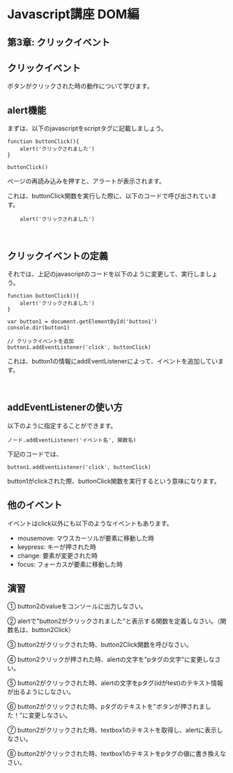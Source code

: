 # Javascript講座 DOM編

## 第3章: クリックイベント

## クリックイベント
ボタンがクリックされた時の動作について学びます。

## alert機能
まずは、以下のjavascriptをscriptタグに記載しましょう。

```
function buttonClick(){
    alert('クリックされました')
}

buttonClick()
```

ページの再読み込みを押すと、アラートが表示されます。

これは、buttonClick関数を実行した際に、以下のコードで呼び出されています。

```
    alert('クリックされました')
```


<br/>

## クリックイベントの定義
それでは、上記のjavascriptのコードを以下のように変更して、実行しましょう。

```
function buttonClick(){
    alert('クリックされました')
}

var button1 = document.getElementById('button1')
console.dir(button1)

// クリックイベントを追加
button1.addEventListener('click', buttonClick)
```

これは、button1の情報にaddEventListenerによって、イベントを追加しています。


<br/>

## addEventListenerの使い方
以下のように指定することができます。

```
ノード.addEventListener('イベント名', 関数名)
```

下記のコードでは、

```
button1.addEventListener('click', buttonClick)
```

button1がclickされた際、buttonClick関数を実行するという意味になります。


## 他のイベント
イベントはclick以外にも以下のようなイベントもあります。

- mousemove: マウスカーソルが要素に移動した時
- keypress: キーが押された時
- change: 要素が変更された時
- focus: フォーカスが要素に移動した時




##  演習
① button2のvalueをコンソールに出力しなさい。

② alertで"button2がクリックされました"と表示する関数を定義しなさい。（関数名は、button2Click）

③ button2がクリックされた時、button2Click関数を呼びなさい。

④ button2クリックが押された時、alertの文字を"pタグの文字"に変更しなさい。

⑤ button2がクリックされた時、alertの文字をpタグ(idがtest)のテキスト情報が出るようにしなさい。

⑥ button2がクリックされた時、pタグのテキストを"ボタンが押されました！"に変更しなさい。

⑦ button2がクリックされた時、textbox1のテキストを取得し、alertに表示しなさい。

⑧ button2がクリックされた時、textbox1のテキストをpタグの値に書き換えなさい。
